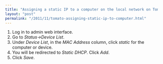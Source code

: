 ```yaml
---
title: "Assigning a static IP to a computer on the local network on Tomato"
layout: "post"
permalink: "/2011/11/tomato-assigning-static-ip-to-computer.html"
---
```


1. Log in to admin web interface.
2. Go to _Status->Device List_.
3. Under _Device List_, in the _MAC Address_ column, click _static_ for the computer or device.
4. You will be redirected to _Static DHCP_. Click _Add_.
5. Click _Save_.
